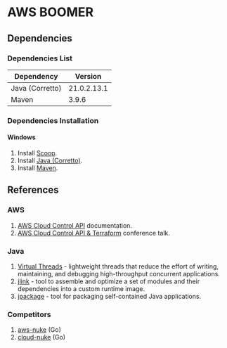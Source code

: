 # AWS BOOMER

## Dependencies

### Dependencies List

| Dependency      | Version     |
|-----------------|-------------|
| Java (Corretto) | 21.0.2.13.1 |
| Maven           | 3.9.6       |

### Dependencies Installation

#### Windows

1. Install [Scoop](https://scoop.sh/).
2. Install [Java (Corretto)](https://scoop.sh/#/apps?q=corretto-jdk).
3. Install [Maven](https://scoop.sh/#/apps?q=maven).

## References

### AWS
1. [AWS Cloud Control API](https://aws.amazon.com/es/cloudcontrolapi/) documentation.
2. [AWS Cloud Control API & Terraform](https://www.youtube.com/watch?v=wxqKoEFZqgM) conference talk.

### Java
1. [Virtual Threads](https://docs.oracle.com/en/java/javase/21/core/virtual-threads.html) - lightweight threads that reduce the effort of writing, maintaining, and debugging high-throughput concurrent applications.
2. [jlink](https://docs.oracle.com/en/java/javase/11/tools/jlink.html#GUID-CECAC52B-CFEE-46CB-8166-F17A8E9280E9)  -  tool to assemble and optimize a set of modules and their dependencies into a custom runtime image.
3. [jpackage](https://docs.oracle.com/en/java/javase/17/docs/specs/man/jpackage.html) - tool for packaging self-contained Java applications.

### Competitors
1. [aws-nuke](https://github.com/rebuy-de/aws-nuke) (Go)
2. [cloud-nuke](https://github.com/gruntwork-io/cloud-nuke) (Go)
